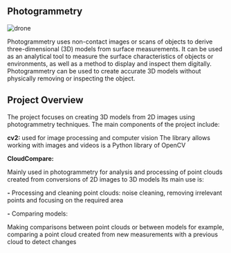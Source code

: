 ## Photogrammetry

![drone](https://github.com/user-attachments/assets/7c30efcc-6b22-4edc-9419-c85cec7e6086)

Photogrammetry uses non-contact images or scans of objects to derive three-dimensional (3D) models from surface measurements. It can be used as an analytical tool to measure the surface characteristics of objects or environments, as well as a method to display and inspect them digitally. Photogrammetry can be used to create accurate 3D models without physically removing or inspecting the object.

## Project Overview

The project focuses on creating 3D models from 2D images using photogrammetry techniques. The main components of the project include:


**cv2:**
used for image processing and computer vision The library allows working with images and videos is a Python library of OpenCV 

**CloudCompare:**

Mainly used in photogrammetry for analysis and processing of point clouds created from conversions of 2D images to 3D models
Its main use is:

**-** Processing and cleaning point clouds: noise cleaning, removing irrelevant points and focusing on the required area

**-** Comparing models:

 Making comparisons between point clouds or between models for example, comparing a point cloud created from new measurements with a previous cloud to detect changes

